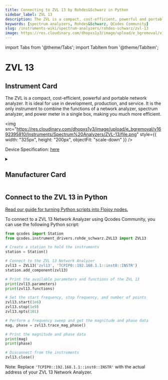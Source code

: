 ```yaml
---
title: Connecting to ZVL 13 by Rohdes&Schwarz in Python
sidebar_label: ZVL 13
description: The ZVL is a compact, cost-efficient, powerful and portable network analyzer. It is ideal for use in development, production, and service. It is the only instrument to combine the functions of a network analyzer, spectrum analyzer, and power meter in a single box, making you much more efficient.
keywords: [spectrum analyzers, Rohdes&Schwarz, QCodes Community]
slug: /instruments-wiki/spectrum-analyzers/rohdes-schwarz/zvl-13
image: https://res.cloudinary.com/dhopxs1y3/image/upload/e_bgremoval/v1692395810/Instruments/Spectrum%20Analyzers/ZVL-13/file.png
---
```


import Tabs from '@theme/Tabs';
import TabItem from '@theme/TabItem';

# ZVL 13

## Instrument Card

<div className="flex">

<div>

The ZVL is a compact, cost-efficient, powerful and portable network analyzer. It is ideal for use in development, production, and service. It is the only instrument to combine the functions of a network analyzer, spectrum analyzer, and power meter in a single box, making you much more efficient.

</div>

<img src="https://res.cloudinary.com/dhopxs1y3/image/upload/e_bgremoval/v1692395810/Instruments/Spectrum%20Analyzers/ZVL-13/file.png" style={{ width: "325px", height: "200px", objectFit: "scale-down" }} />

</div>

<div className="flex text-center">

<p>Device Specification: <a target="\_blank" href="https://assets-us-01.kc-usercontent.com/ecb176a6-5a2e-0000-8943-84491e5fc8d1/40f0b6d5-bd69-48db-98e8-4276899ca017/RS-ZVL_datasheet.pdf">here</a></p>

</div>

<details style={{ marginTop: "15px"}}>
<summary><h2>Manufacturer Card</h2></summary>

<img src="https://res.cloudinary.com/dhopxs1y3/image/upload/v1692806194/Instruments/Vendor%20Logos/RohdeSchwarz.png" style={{ width: "100%", height: "170px",objectFit: "scale-down" }} />

Rohde & Schwarz GmbH & Co KG is an international electronics group specializing in the fields of electronic test equipment, broadcast & media, cybersecurity, radiomonitoring and radiolocation, and radiocommunication.

<ul>
  <li>Headquarters: Munich, Germany</li>
  <li>Yearly Revenue (millions, USD): 2500.0</li>
  <li>Vendor Website: <a href="https://www.rohde-schwarz.com/ca/home_48230.html">here</a></li>
</ul>
</details>

## Connect to the ZVL 13 in Python

[Read our guide for turning Python scripts into Flojoy nodes.](https://docs.flojoy.ai/custom-nodes/creating-custom-node/)
<Tabs>
<TabItem value="QCodes Community" label="QCodes Community">

To connect to a ZVL 13 Network Analyzer using Qcodes Community, you can use the following Python script:

```python
from qcodes import Station
from qcodes.instrument_drivers.rohde_schwarz.ZVL13 import ZVL13

# Create a station to hold the instruments
station = Station()

# Connect to the ZVL 13 Network Analyzer
zvl13 = ZVL13('zvl13', 'TCPIP0::192.168.1.1::inst0::INSTR')
station.add_component(zvl13)

# Print the available parameters and functions of the ZVL 13
print(zvl13.parameters)
print(zvl13.functions)

# Set the start frequency, stop frequency, and number of points
zvl13.start(1e6)
zvl13.stop(1e9)
zvl13.npts(101)

# Perform a frequency sweep and get the magnitude and phase data
mag, phase = zvl13.trace_mag_phase()

# Print the magnitude and phase data
print(mag)
print(phase)

# Disconnect from the instruments
zvl13.close()
```

Note: Replace `'TCPIP0::192.168.1.1::inst0::INSTR'` with the actual address of your ZVL 13 Network Analyzer.

</TabItem>
</Tabs>